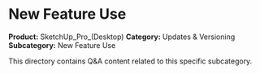 # New Feature Use

**Product:** SketchUp_Pro_(Desktop)
**Category:** Updates & Versioning
**Subcategory:** New Feature Use

This directory contains Q&A content related to this specific subcategory.
